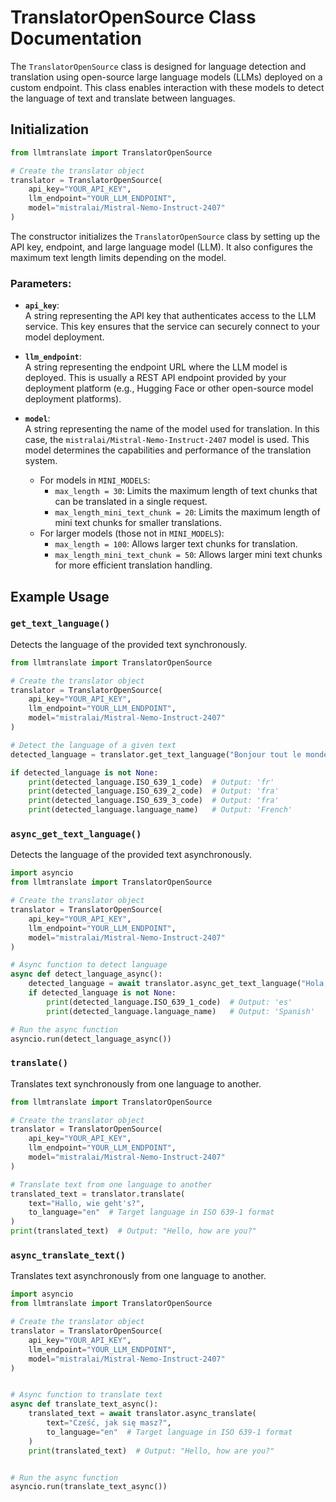 # TranslatorOpenSource Class Documentation

The `TranslatorOpenSource` class is designed for language detection and translation using open-source large language models (LLMs) deployed on a custom endpoint. This class enables interaction with these models to detect the language of text and translate between languages.

## Initialization

```python
from llmtranslate import TranslatorOpenSource

# Create the translator object
translator = TranslatorOpenSource(
    api_key="YOUR_API_KEY", 
    llm_endpoint="YOUR_LLM_ENDPOINT", 
    model="mistralai/Mistral-Nemo-Instruct-2407"
)
```


The constructor initializes the `TranslatorOpenSource` class by setting up the API key, endpoint, and large language model (LLM). It also configures the maximum text length limits depending on the model.

### Parameters:

- **`api_key`**:  
   A string representing the API key that authenticates access to the LLM service. This key ensures that the service can securely connect to your model deployment.

- **`llm_endpoint`**:  
   A string representing the endpoint URL where the LLM model is deployed. This is usually a REST API endpoint provided by your deployment platform (e.g., Hugging Face or other open-source model deployment platforms).

- **`model`**:  
   A string representing the name of the model used for translation. In this case, the `mistralai/Mistral-Nemo-Instruct-2407` model is used. This model determines the capabilities and performance of the translation system.

   - For models in `MINI_MODELS`:
     - `max_length = 30`: Limits the maximum length of text chunks that can be translated in a single request.
     - `max_length_mini_text_chunk = 20`: Limits the maximum length of mini text chunks for smaller translations.
   - For larger models (those not in `MINI_MODELS`):
     - `max_length = 100`: Allows larger text chunks for translation.
     - `max_length_mini_text_chunk = 50`: Allows larger mini text chunks for more efficient translation handling.



## Example Usage

### `get_text_language()`

Detects the language of the provided text synchronously.

```python
from llmtranslate import TranslatorOpenSource

# Create the translator object
translator = TranslatorOpenSource(
    api_key="YOUR_API_KEY", 
    llm_endpoint="YOUR_LLM_ENDPOINT", 
    model="mistralai/Mistral-Nemo-Instruct-2407"
)

# Detect the language of a given text
detected_language = translator.get_text_language("Bonjour tout le monde")

if detected_language is not None:
    print(detected_language.ISO_639_1_code)  # Output: 'fr'
    print(detected_language.ISO_639_2_code)  # Output: 'fra'
    print(detected_language.ISO_639_3_code)  # Output: 'fra'
    print(detected_language.language_name)   # Output: 'French'
```

### `async_get_text_language()`

Detects the language of the provided text asynchronously.

```python
import asyncio
from llmtranslate import TranslatorOpenSource

# Create the translator object
translator = TranslatorOpenSource(
    api_key="YOUR_API_KEY", 
    llm_endpoint="YOUR_LLM_ENDPOINT", 
    model="mistralai/Mistral-Nemo-Instruct-2407"
)

# Async function to detect language
async def detect_language_async():
    detected_language = await translator.async_get_text_language("Hola, ¿cómo estás?")
    if detected_language is not None:
        print(detected_language.ISO_639_1_code)  # Output: 'es'
        print(detected_language.language_name)   # Output: 'Spanish'

# Run the async function
asyncio.run(detect_language_async())
```

### `translate()`

Translates text synchronously from one language to another.

```python
from llmtranslate import TranslatorOpenSource

# Create the translator object
translator = TranslatorOpenSource(
    api_key="YOUR_API_KEY", 
    llm_endpoint="YOUR_LLM_ENDPOINT", 
    model="mistralai/Mistral-Nemo-Instruct-2407"
)

# Translate text from one language to another
translated_text = translator.translate(
    text="Hallo, wie geht's?", 
    to_language="en"  # Target language in ISO 639-1 format
)
print(translated_text)  # Output: "Hello, how are you?"
```

### `async_translate_text()`

Translates text asynchronously from one language to another.

```python
import asyncio
from llmtranslate import TranslatorOpenSource

# Create the translator object
translator = TranslatorOpenSource(
    api_key="YOUR_API_KEY",
    llm_endpoint="YOUR_LLM_ENDPOINT",
    model="mistralai/Mistral-Nemo-Instruct-2407"
)


# Async function to translate text
async def translate_text_async():
    translated_text = await translator.async_translate(
        text="Cześć, jak się masz?",
        to_language="en"  # Target language in ISO 639-1 format
    )
    print(translated_text)  # Output: "Hello, how are you?"


# Run the async function
asyncio.run(translate_text_async())
```
